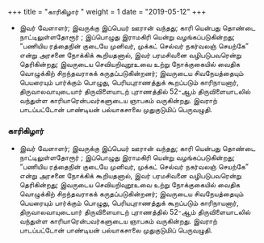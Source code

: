 ﻿+++
title = "காரிகிழார்  "
weight = 1
date = "2019-05-12"
+++


- இவர் வேளாளர்; இவருக்கு இப்பெயர் ஊரான் வந்தது; காரி யென்பது தொண்டை நாட்டிலுள்ளதோரூர் ; இப்பொழுது இராமகிரி யென்று வழங்கப்படுகின்றது; “பணியிய ரத்தைநின் குடையே முனிவர், முக்கட் செல்வர் நகர்வலஞ் செயற்கே” என்று அரசனை நோக்கிக் கூறியதனால், இவர் பரமசிவனை வழிபடுபவரென்று தெரிகின்றது; இவருடைய செவியறிவுறூஉவை உற்று நோக்குகையில் வைதிக வொழுக்கிற் சிறந்தவராகக் கருதப்படுகின்றனர்; இவருடைய சிவநேயத்தையும் பெயரையும் பார்க்கும் பொழுது, பெரியபுராணத்துக் கூறப்படும் காரிநாயனார்,  திருவாலவாயுடையார் திருவிளையாடற் புராணத்தில் 52-ஆம் திருவிளையாடலில் வந்துள்ள காரியாரென்பவர்களுடைய ஞாபகம் வருகின்றது. இவராற் பாடப்பட்டோன் பாண்டியன் பல்யாகசாலை முதுகுடுமிப் பெருவழுதி. 
  
### காரிகிழார்  
- இவர் வேளாளர்; இவருக்கு இப்பெயர் ஊரான் வந்தது; காரி யென்பது தொண்டை நாட்டிலுள்ளதோரூர் ; இப்பொழுது இராமகிரி யென்று வழங்கப்படுகின்றது; “பணியிய ரத்தைநின் குடையே முனிவர், முக்கட் செல்வர் நகர்வலஞ் செயற்கே” என்று அரசனை நோக்கிக் கூறியதனால், இவர் பரமசிவனை வழிபடுபவரென்று தெரிகின்றது; இவருடைய செவியறிவுறூஉவை உற்று நோக்குகையில் வைதிக வொழுக்கிற் சிறந்தவராகக் கருதப்படுகின்றனர்; இவருடைய சிவநேயத்தையும் பெயரையும் பார்க்கும் பொழுது, பெரியபுராணத்துக் கூறப்படும் காரிநாயனார்,  திருவாலவாயுடையார் திருவிளையாடற் புராணத்தில் 52-ஆம் திருவிளையாடலில் வந்துள்ள காரியாரென்பவர்களுடைய ஞாபகம் வருகின்றது. இவராற் பாடப்பட்டோன் பாண்டியன் பல்யாகசாலை முதுகுடுமிப் பெருவழுதி. 
